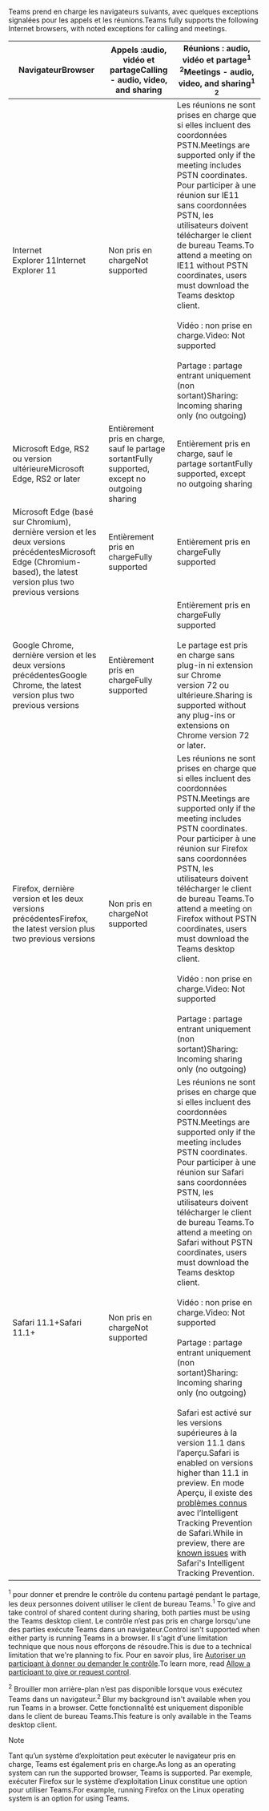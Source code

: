 <span data-ttu-id="55d5b-101">Teams prend en charge les navigateurs suivants, avec quelques exceptions signalées pour les appels et les réunions.</span><span class="sxs-lookup"><span data-stu-id="55d5b-101">Teams fully supports the following Internet browsers, with noted exceptions for calling and meetings.</span></span>


|<span data-ttu-id="55d5b-102">Navigateur</span><span class="sxs-lookup"><span data-stu-id="55d5b-102">Browser</span></span>  |<span data-ttu-id="55d5b-103">Appels :audio, vidéo et partage</span><span class="sxs-lookup"><span data-stu-id="55d5b-103">Calling - audio, video, and sharing</span></span>  |<span data-ttu-id="55d5b-104">Réunions : audio, vidéo et partage<sup>1</sup> <sup>2</sup></span><span class="sxs-lookup"><span data-stu-id="55d5b-104">Meetings - audio, video, and sharing<sup>1</sup> <sup>2</sup></span></span>  |
|---------|---------|---------|
|<span data-ttu-id="55d5b-105">Internet Explorer 11</span><span class="sxs-lookup"><span data-stu-id="55d5b-105">Internet Explorer 11</span></span>     |<span data-ttu-id="55d5b-106">Non pris en charge</span><span class="sxs-lookup"><span data-stu-id="55d5b-106">Not supported</span></span>         |<span data-ttu-id="55d5b-107">Les réunions ne sont prises en charge que si elles incluent des coordonnées PSTN.</span><span class="sxs-lookup"><span data-stu-id="55d5b-107">Meetings are supported only if the meeting includes PSTN coordinates.</span></span> <span data-ttu-id="55d5b-108">Pour participer à une réunion sur IE11 sans coordonnées PSTN, les utilisateurs doivent télécharger le client de bureau Teams.</span><span class="sxs-lookup"><span data-stu-id="55d5b-108">To attend a meeting on IE11 without PSTN coordinates, users must download the Teams desktop client.</span></span><br><br><span data-ttu-id="55d5b-109">Vidéo : non prise en charge.</span><span class="sxs-lookup"><span data-stu-id="55d5b-109">Video: Not supported</span></span><br><br><span data-ttu-id="55d5b-110">Partage : partage entrant uniquement (non sortant)</span><span class="sxs-lookup"><span data-stu-id="55d5b-110">Sharing: Incoming sharing only (no outgoing)</span></span>     |
|<span data-ttu-id="55d5b-111">Microsoft Edge, RS2 ou version ultérieure</span><span class="sxs-lookup"><span data-stu-id="55d5b-111">Microsoft Edge, RS2 or later</span></span>     |<span data-ttu-id="55d5b-112">Entièrement pris en charge, sauf le partage sortant</span><span class="sxs-lookup"><span data-stu-id="55d5b-112">Fully supported, except no outgoing sharing</span></span>         |<span data-ttu-id="55d5b-113">Entièrement pris en charge, sauf le partage sortant</span><span class="sxs-lookup"><span data-stu-id="55d5b-113">Fully supported, except no outgoing sharing</span></span>         |
|<span data-ttu-id="55d5b-114">Microsoft Edge (basé sur Chromium), dernière version et les deux versions précédentes</span><span class="sxs-lookup"><span data-stu-id="55d5b-114">Microsoft Edge (Chromium-based), the latest version plus two previous versions</span></span>     | <span data-ttu-id="55d5b-115">Entièrement pris en charge</span><span class="sxs-lookup"><span data-stu-id="55d5b-115">Fully supported</span></span>    |<span data-ttu-id="55d5b-116">Entièrement pris en charge</span><span class="sxs-lookup"><span data-stu-id="55d5b-116">Fully supported</span></span>         |
|<span data-ttu-id="55d5b-117">Google Chrome, dernière version et les deux versions précédentes</span><span class="sxs-lookup"><span data-stu-id="55d5b-117">Google Chrome, the latest version plus two previous versions</span></span>       |<span data-ttu-id="55d5b-118">Entièrement pris en charge</span><span class="sxs-lookup"><span data-stu-id="55d5b-118">Fully supported</span></span> |<span data-ttu-id="55d5b-119">Entièrement pris en charge</span><span class="sxs-lookup"><span data-stu-id="55d5b-119">Fully supported</span></span> <br> <br><span data-ttu-id="55d5b-120">Le partage est pris en charge sans plug-in ni extension sur Chrome version 72 ou ultérieure.</span><span class="sxs-lookup"><span data-stu-id="55d5b-120">Sharing is supported without any plug-ins or extensions on Chrome version 72 or later.</span></span>       |
|<span data-ttu-id="55d5b-121">Firefox, dernière version et les deux versions précédentes</span><span class="sxs-lookup"><span data-stu-id="55d5b-121">Firefox, the latest version plus two previous versions</span></span>     |<span data-ttu-id="55d5b-122">Non pris en charge</span><span class="sxs-lookup"><span data-stu-id="55d5b-122">Not supported</span></span>         |<span data-ttu-id="55d5b-123">Les réunions ne sont prises en charge que si elles incluent des coordonnées PSTN.</span><span class="sxs-lookup"><span data-stu-id="55d5b-123">Meetings are supported only if the meeting includes PSTN coordinates.</span></span> <span data-ttu-id="55d5b-124">Pour participer à une réunion sur Firefox sans coordonnées PSTN, les utilisateurs doivent télécharger le client de bureau Teams.</span><span class="sxs-lookup"><span data-stu-id="55d5b-124">To attend a meeting on Firefox without PSTN coordinates, users must download the Teams desktop client.</span></span><br><br><span data-ttu-id="55d5b-125">Vidéo : non prise en charge.</span><span class="sxs-lookup"><span data-stu-id="55d5b-125">Video: Not supported</span></span><br><br><span data-ttu-id="55d5b-126">Partage : partage entrant uniquement (non sortant)</span><span class="sxs-lookup"><span data-stu-id="55d5b-126">Sharing: Incoming sharing only (no outgoing)</span></span>     |
|<span data-ttu-id="55d5b-127">Safari 11.1+</span><span class="sxs-lookup"><span data-stu-id="55d5b-127">Safari 11.1+</span></span>     | <span data-ttu-id="55d5b-128">Non pris en charge</span><span class="sxs-lookup"><span data-stu-id="55d5b-128">Not supported</span></span>        |<span data-ttu-id="55d5b-129">Les réunions ne sont prises en charge que si elles incluent des coordonnées PSTN.</span><span class="sxs-lookup"><span data-stu-id="55d5b-129">Meetings are supported only if the meeting includes PSTN coordinates.</span></span> <span data-ttu-id="55d5b-130">Pour participer à une réunion sur Safari sans coordonnées PSTN, les utilisateurs doivent télécharger le client de bureau Teams.</span><span class="sxs-lookup"><span data-stu-id="55d5b-130">To attend a meeting on Safari without PSTN coordinates, users must download the Teams desktop client.</span></span><br><br><span data-ttu-id="55d5b-131">Vidéo : non prise en charge.</span><span class="sxs-lookup"><span data-stu-id="55d5b-131">Video: Not supported</span></span><br><br><span data-ttu-id="55d5b-132">Partage : partage entrant uniquement (non sortant)</span><span class="sxs-lookup"><span data-stu-id="55d5b-132">Sharing: Incoming sharing only (no outgoing)</span></span><br><br><span data-ttu-id="55d5b-133">Safari est activé sur les versions supérieures à la version 11.1 dans l’aperçu.</span><span class="sxs-lookup"><span data-stu-id="55d5b-133">Safari is enabled on versions higher than 11.1 in preview.</span></span> <span data-ttu-id="55d5b-134">En mode Aperçu, il existe des [problèmes connus](https://support.office.com/article/safari-browser-support-1aac0a7c-35a8-42c1-a7df-f674afe234df) avec l’Intelligent Tracking Prevention de Safari.</span><span class="sxs-lookup"><span data-stu-id="55d5b-134">While in preview, there are [known issues](https://support.office.com/article/safari-browser-support-1aac0a7c-35a8-42c1-a7df-f674afe234df) with Safari's Intelligent Tracking Prevention.</span></span>      |

<span data-ttu-id="55d5b-135"><sup>1</sup> pour donner et prendre le contrôle du contenu partagé pendant le partage, les deux personnes doivent utiliser le client de bureau Teams.</span><span class="sxs-lookup"><span data-stu-id="55d5b-135"><sup>1</sup> To give and take control of shared content during sharing, both parties must be using the Teams desktop client.</span></span> <span data-ttu-id="55d5b-136">Le contrôle n’est pas pris en charge lorsqu'une des parties exécute Teams dans un navigateur.</span><span class="sxs-lookup"><span data-stu-id="55d5b-136">Control isn't supported when either party is running Teams in a browser.</span></span> <span data-ttu-id="55d5b-137">Il s'agit d'une limitation technique que nous nous efforçons de résoudre.</span><span class="sxs-lookup"><span data-stu-id="55d5b-137">This is due to a technical limitation that we're planning to fix.</span></span> <span data-ttu-id="55d5b-138">Pour en savoir plus, lire [Autoriser un participant à donner ou demander le contrôle](../meeting-policies-in-teams.md#allow-a-participant-to-give-or-request-control).</span><span class="sxs-lookup"><span data-stu-id="55d5b-138">To learn more, read [Allow a participant to give or request control](../meeting-policies-in-teams.md#allow-a-participant-to-give-or-request-control).</span></span>

<span data-ttu-id="55d5b-139"><sup>2</sup> Brouiller mon arrière-plan n’est pas disponible lorsque vous exécutez Teams dans un navigateur.</span><span class="sxs-lookup"><span data-stu-id="55d5b-139"><sup>2</sup> Blur my background isn't available when you run Teams in a browser.</span></span> <span data-ttu-id="55d5b-140">Cette fonctionnalité est uniquement disponible dans le client de bureau Teams.</span><span class="sxs-lookup"><span data-stu-id="55d5b-140">This feature is only available in the Teams desktop client.</span></span>

> [!NOTE]
> <span data-ttu-id="55d5b-141">Tant qu’un système d’exploitation peut exécuter le navigateur pris en charge, Teams est également pris en charge.</span><span class="sxs-lookup"><span data-stu-id="55d5b-141">As long as an operating system can run the supported browser, Teams is supported.</span></span> <span data-ttu-id="55d5b-142">Par exemple, exécuter Firefox sur le système d’exploitation Linux constitue une option pour utiliser Teams.</span><span class="sxs-lookup"><span data-stu-id="55d5b-142">For example, running Firefox on the Linux operating system is an option for using Teams.</span></span>
